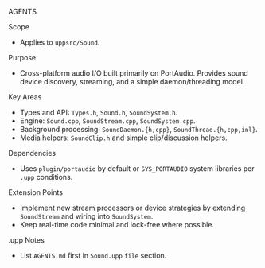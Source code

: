 AGENTS

Scope
- Applies to `uppsrc/Sound`.

Purpose
- Cross-platform audio I/O built primarily on PortAudio. Provides sound device discovery, streaming, and a simple daemon/threading model.

Key Areas
- Types and API: `Types.h`, `Sound.h`, `SoundSystem.h`.
- Engine: `Sound.cpp`, `SoundStream.cpp`, `SoundSystem.cpp`.
- Background processing: `SoundDaemon.{h,cpp}`, `SoundThread.{h,cpp,inl}`.
- Media helpers: `SoundClip.h` and simple clip/discussion helpers.

Dependencies
- Uses `plugin/portaudio` by default or `SYS_PORTAUDIO` system libraries per `.upp` conditions.

Extension Points
- Implement new stream processors or device strategies by extending `SoundStream` and wiring into `SoundSystem`.
- Keep real-time code minimal and lock-free where possible.

.upp Notes
- List `AGENTS.md` first in `Sound.upp` `file` section.

